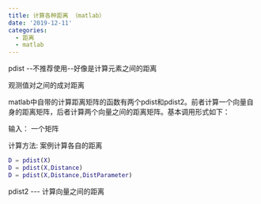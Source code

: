 ```yaml
---
title: 计算各种距离 （matlab）
date: '2019-12-11'
categories:
  - 距离
  - matlab
---
```



pdist --不推荐使用--好像是计算元素之间的距离

观测值对之间的成对距离

 matlab中自带的计算距离矩阵的函数有两个pdist和pdist2。前者计算一个向量自身的距离矩阵，后者计算两个向量之间的距离矩阵。基本调用形式如下：

输入： 一个矩阵

计算方法: 案例计算各自的距离



```matlab
D = pdist(X)
D = pdist(X,Distance)
D = pdist(X,Distance,DistParameter)
```

pdist2  --- 计算向量之间的距离
